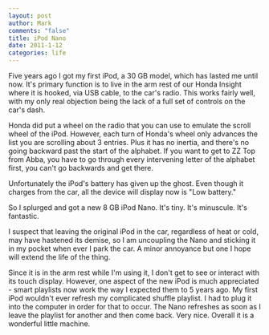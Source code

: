 ```yaml
--- 
layout: post
author: Mark
comments: "false"
title: iPod Nano
date: 2011-1-12
categories: life
---
```

Five years ago I got my first iPod, a 30 GB model, which has lasted me until now. It's primary function is to live in the arm rest of our Honda Insight where it is hooked, via USB cable, to the car's radio. This works fairly well, with my only real objection being the lack of a full set of controls on the car's dash.

Honda did put a wheel on the radio that you can use to emulate the scroll wheel of the iPod. However, each turn of Honda's wheel only advances the list you are scrolling about 3 entries. Plus it has no inertia, and there's no going backward past the start of the alphabet. If you want to get to ZZ Top from Abba, you have to go through every intervening letter of the alphabet first, you can't go backwards and get there.

Unfortunately the iPod's battery has given up the ghost. Even though it charges from the car, all the device will display now is "Low battery."

So I splurged and got a new 8 GB iPod Nano. It's tiny. It's minuscule. It's fantastic.

I suspect that leaving the original iPod in the car, regardless of heat or cold, may have hastened its demise, so I am uncoupling the Nano and sticking it in my pocket when ever I park the car. A minor annoyance but one I hope will extend the life of the thing.

Since it is in the arm rest while I'm using it, I don't get to see or interact with its touch display. However, one aspect of the new iPod is much appreciated - smart playlists now work the way I expected them to 5 years ago. My first iPod wouldn't ever refresh my complicated shuffle playlist. I had to plug it into the computer in order for that to occur. The Nano refreshes as soon as I leave the playlist for another and then come back. Very nice. Overall it is a wonderful little machine.

